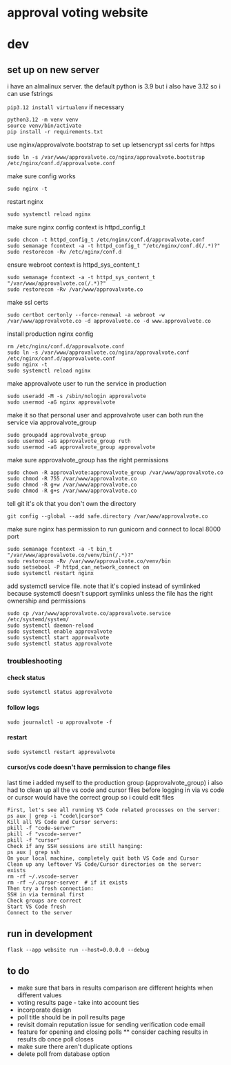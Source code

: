 # approval voting website

# dev
## set up on new server
i have an almalinux server. the default python is 3.9 but i also have 3.12 so i can use fstrings

`pip3.12 install virtualenv` if necessary

```
python3.12 -m venv venv
source venv/bin/activate
pip install -r requirements.txt
```

use nginx/approvalvote.bootstrap to set up letsencrypt ssl certs for https
```
sudo ln -s /var/www/approvalvote.co/nginx/approvalvote.bootstrap /etc/nginx/conf.d/approvalvote.conf
```
make sure config works
```
sudo nginx -t
```
restart nginx
```
sudo systemctl reload nginx
```
make sure nginx config context is httpd_config_t
```
sudo chcon -t httpd_config_t /etc/nginx/conf.d/approvalvote.conf
sudo semanage fcontext -a -t httpd_config_t "/etc/nginx/conf.d(/.*)?"
sudo restorecon -Rv /etc/nginx/conf.d
```

ensure webroot context is httpd_sys_content_t
```
sudo semanage fcontext -a -t httpd_sys_content_t "/var/www/approvalvote.co(/.*)?"
sudo restorecon -Rv /var/www/approvalvote.co
```
make ssl certs
```
sudo certbot certonly --force-renewal -a webroot -w /var/www/approvalvote.co -d approvalvote.co -d www.approvalvote.co
```

install production nginx config
```
rm /etc/nginx/conf.d/approvalvote.conf
sudo ln -s /var/www/approvalvote.co/nginx/approvalvote.conf /etc/nginx/conf.d/approvalvote.conf
sudo nginx -t
sudo systemctl reload nginx
```

make approvalvote user to run the service in production
```
sudo useradd -M -s /sbin/nologin approvalvote
sudo usermod -aG nginx approvalvote
```

make it so that personal user and approvalvote user can both run the service via approvalvote_group
```
sudo groupadd approvalvote_group
sudo usermod -aG approvalvote_group ruth
sudo usermod -aG approvalvote_group approvalvote
```

make sure approvalvote_group has the right permissions
```
sudo chown -R approvalvote:approvalvote_group /var/www/approvalvote.co
sudo chmod -R 755 /var/www/approvalvote.co
sudo chmod -R g+w /var/www/approvalvote.co
sudo chmod -R g+s /var/www/approvalvote.co
```

tell git it's ok that you don't own the directory
```
git config --global --add safe.directory /var/www/approvalvote.co
```

make sure nginx has permission to run gunicorn and connect to local 8000 port
```
sudo semanage fcontext -a -t bin_t "/var/www/approvalvote.co/venv/bin(/.*)?"
sudo restorecon -Rv /var/www/approvalvote.co/venv/bin
sudo setsebool -P httpd_can_network_connect on
sudo systemctl restart nginx
```

add systemctl service file. note that it's copied instead of symlinked because systemctl doesn't support symlinks unless the file has the right ownership and permissions
```
sudo cp /var/www/approvalvote.co/approvalvote.service /etc/systemd/system/
sudo systemctl daemon-reload
sudo systemctl enable approvalvote
sudo systemctl start approvalvote
sudo systemctl status approvalvote
```

### troubleshooting

#### check status
```
sudo systemctl status approvalvote
```

#### follow logs
```
sudo journalctl -u approvalvote -f
```

#### restart
```
sudo systemctl restart approvalvote
```

#### cursor/vs code doesn't have permission to change files

last time i added myself to the production group (approvalvote_group) i also had to clean up all the vs code and cursor files before logging in via vs code or cursor would have the correct group so i could edit files
```
First, let's see all running VS Code related processes on the server:
ps aux | grep -i "code\|cursor"
Kill all VS Code and Cursor servers:
pkill -f "code-server"
pkill -f "vscode-server"
pkill -f "cursor"
Check if any SSH sessions are still hanging:
ps aux | grep ssh
On your local machine, completely quit both VS Code and Cursor
Clean up any leftover VS Code/Cursor directories on the server:
exists
rm -rf ~/.vscode-server
rm -rf ~/.cursor-server  # if it exists
Then try a fresh connection:
SSH in via terminal first
Check groups are correct
Start VS Code fresh
Connect to the server
```

## run in development

```
flask --app website run --host=0.0.0.0 --debug
```

## to do
* make sure that bars in results comparison are different heights when different values
* voting results page - take into account ties
* incorporate design
* poll title should be in poll results page
* revisit domain reputation issue for sending verification code email
* feature for opening and closing polls
** consider caching results in results db once poll closes
* make sure there aren't duplicate options
* delete poll from database option
